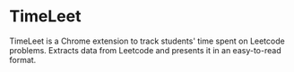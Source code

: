 # TimeLeet
TimeLeet is a Chrome extension to track students' time spent on Leetcode problems. Extracts data from Leetcode and presents it in an easy-to-read format. 
